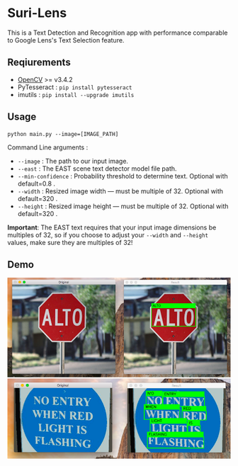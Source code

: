 # Suri-Lens
This is a Text Detection and Recognition app with performance comparable to Google Lens's Text Selection feature.

## Reqiurements
- [OpenCV](https://docs.opencv.org/3.4.2/da/df6/tutorial_py_table_of_contents_setup.html) >= v3.4.2
- PyTesseract : `pip install pytesseract`
- imutils : `pip install --upgrade imutils`

## Usage
``` 
python main.py --image=[IMAGE_PATH]
```
Command Line arguments : 
- `--image` : The path to our input image.
- `--east` : The EAST scene text detector model file path.
- `--min-confidence` : Probability threshold to determine text. Optional with default=0.8 .
- `--width` : Resized image width — must be multiple of 32. Optional with default=320 .
- `--height` : Resized image height — must be multiple of 32. Optional with default=320 .

**Important**: The EAST text requires that your input image dimensions be multiples of 32, so if you choose to adjust your `--width`  and `--height`  values, make sure they are multiples of 32!

## Demo
![alt text](./Assets/images/result_sign.png)
![alt text](./Assets/images/result_text.png)
